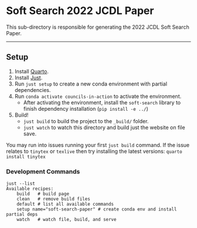 # Soft Search 2022 JCDL Paper

This sub-directory is responsible for generating the 2022 JCDL Soft Search Paper.

---

## Setup

1.  Install [Quarto](https://quarto.org/docs/get-started/).
2.  Install [Just](https://github.com/casey/just#packages).
3.  Run `just setup` to create a new conda environment with partial dependencies.
4.  Run `conda activate councils-in-action` to activate the environment.
    - After activating the environment, install the `soft-search` library
      to finish dependency installation (`pip install -e ../`)
5.  Build!
    - `just build` to build the project to the `_build/` folder.
    - `just watch` to watch this directory and build just the website on file save.

You may run into issues running your first `just build` command. If the issue relates to
`tinytex` or `texlive` then try installing the latest versions: `quarto install tinytex`

### Development Commands

```
just --list
Available recipes:
    build   # build page
    clean   # remove build files
    default # list all available commands
    setup name="soft-search-paper" # create conda env and install partial deps
    watch   # watch file, build, and serve
```

